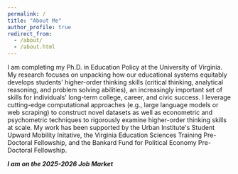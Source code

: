 ```yaml
---
permalink: /
title: "About Me"
author_profile: true
redirect_from: 
  - /about/
  - /about.html
---
```

I am completing my Ph.D. in Education Policy at the University of Virginia. My research focuses on unpacking how our educational systems equitably develops students' higher-order thinking skills (critical thinking, analytical reasoning, and problem solving abilities), an increasingly important set of skills for individuals' long-term college, career, and civic success. I leverage cutting-edge computational approaches (e.g., large language models or web scraping) to construct novel datasets as well as econometric and psychometric techniques to rigorously examine higher-order thinking skills at scale. My work has been supported by the Urban Institute's Student Upward Mobility Initative, the Virginia Education Sciences Training Pre-Doctoral Fellowship, and the Bankard Fund for Political Economy Pre-Doctoral Fellowship.

<i><b>I am on the 2025-2026 Job Market </b></i>